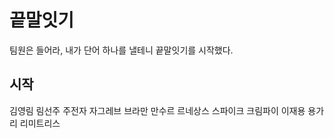 # 끝말잇기
팀원은 들어라, 내가 단어 하나를 낼테니
끝말잇기를 시작했다.

## 시작
김영림
림선주
주전자
자그레브
브라만
만수르
르네상스
스파이크
크림파이
이재용
용가리
리미트리스